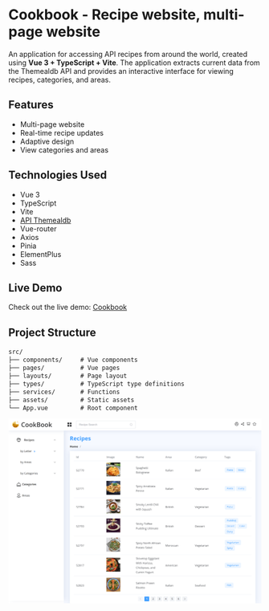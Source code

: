 # Cookbook - Recipe website, multi-page website
An application for accessing API recipes from around the world, created using **Vue 3 + TypeScript + Vite**.
The application extracts current data from the Themealdb API and provides an interactive interface for viewing recipes, categories, and areas.

## Features

- Multi-page website
- Real-time recipe updates
- Adaptive design
- View categories and areas

## Technologies Used

-  Vue 3
-  TypeScript
-  Vite
-  [API Themealdb](https://www.themealdb.com/api.php)
-  Vue-router
-  Axios
-  Pinia
-  ElementPlus
-  Sass

## Live Demo

Check out the live demo: [Cookbook](https://olga-zyukina.github.io/cookbook-vue3-vite/dist/)

## Project Structure

```
src/
├── components/     # Vue components
├── pages/          # Vue pages
├── layouts/        # Page layout
├── types/          # TypeScript type definitions
├── services/       # Functions
├── assets/         # Static assets
└── App.vue         # Root component
```

<div><img src="https://github.com/Olga-Zyukina/cookbook-vue3-vite/blob/master/Screenshot.png" title="Cookbook" alt="Cookbook"/></div>
